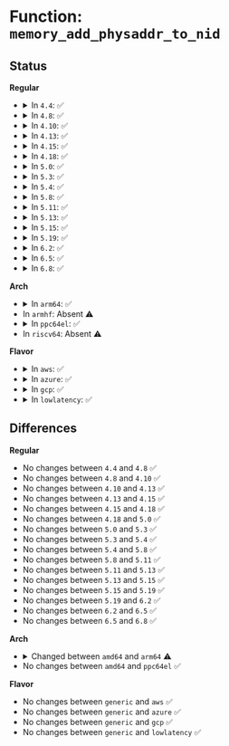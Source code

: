 # Function: <code>memory_add_physaddr_to_nid</code>

## Status
<b>Regular</b>
<ul>
<li>
<details>
<summary>In <code>4.4</code>: ✅</summary>

```c
int memory_add_physaddr_to_nid(u64 start);
```

**Collision:** Unique Global

**Inline:** No

**Transformation:** False

**Instances:**

```
In arch/x86/mm/numa.c (ffffffff81074ab0)
Location: arch/x86/mm/numa.c:872
Inline: False
Direct callers:
  - drivers/acpi/acpi_memhotplug.c:acpi_memory_device_remove
  - drivers/acpi/acpi_memhotplug.c:acpi_memory_device_add
  - drivers/xen/balloon.c:reserve_additional_memory
  - drivers/base/memory.c:memory_probe_store
  - drivers/nvdimm/e820.c:e820_pmem_probe
```
**Symbols:**

```
ffffffff81074ab0-ffffffff81074af8: memory_add_physaddr_to_nid (STB_GLOBAL)
```
</details>
</li>
<li>
<details>
<summary>In <code>4.8</code>: ✅</summary>

```c
int memory_add_physaddr_to_nid(u64 start);
```

**Collision:** Unique Global

**Inline:** No

**Transformation:** False

**Instances:**

```
In arch/x86/mm/numa.c (ffffffff810760b0)
Location: arch/x86/mm/numa.c:890
Inline: False
Direct callers:
  - drivers/acpi/acpi_memhotplug.c:acpi_memory_device_remove
  - drivers/acpi/acpi_memhotplug.c:acpi_memory_device_add
  - drivers/xen/balloon.c:reserve_additional_memory
  - drivers/base/memory.c:memory_probe_store
  - drivers/nvdimm/e820.c:e820_pmem_probe
```
**Symbols:**

```
ffffffff810760b0-ffffffff810760f8: memory_add_physaddr_to_nid (STB_GLOBAL)
```
</details>
</li>
<li>
<details>
<summary>In <code>4.10</code>: ✅</summary>

```c
int memory_add_physaddr_to_nid(u64 start);
```

**Collision:** Unique Global

**Inline:** No

**Transformation:** False

**Instances:**

```
In arch/x86/mm/numa.c (ffffffff81079ca0)
Location: arch/x86/mm/numa.c:889
Inline: False
Direct callers:
  - drivers/acpi/acpi_memhotplug.c:acpi_memory_device_remove
  - drivers/acpi/acpi_memhotplug.c:acpi_memory_device_add
  - drivers/xen/balloon.c:reserve_additional_memory
  - drivers/base/memory.c:memory_probe_store
  - drivers/nvdimm/e820.c:e820_pmem_probe
```
**Symbols:**

```
ffffffff81079ca0-ffffffff81079ce8: memory_add_physaddr_to_nid (STB_GLOBAL)
```
</details>
</li>
<li>
<details>
<summary>In <code>4.13</code>: ✅</summary>

```c
int memory_add_physaddr_to_nid(u64 start);
```

**Collision:** Unique Global

**Inline:** No

**Transformation:** False

**Instances:**

```
In arch/x86/mm/numa.c (ffffffff81078550)
Location: arch/x86/mm/numa.c:889
Inline: False
Direct callers:
  - drivers/acpi/acpi_memhotplug.c:acpi_memory_device_remove
  - drivers/acpi/acpi_memhotplug.c:acpi_memory_device_add
  - drivers/xen/balloon.c:reserve_additional_memory
  - drivers/base/memory.c:memory_probe_store
  - drivers/nvdimm/e820.c:e820_pmem_probe
```
**Symbols:**

```
ffffffff81078550-ffffffff81078598: memory_add_physaddr_to_nid (STB_GLOBAL)
```
</details>
</li>
<li>
<details>
<summary>In <code>4.15</code>: ✅</summary>

```c
int memory_add_physaddr_to_nid(u64 start);
```

**Collision:** Unique Global

**Inline:** No

**Transformation:** False

**Instances:**

```
In arch/x86/mm/numa.c (ffffffff8107e890)
Location: arch/x86/mm/numa.c:889
Inline: False
Direct callers:
  - drivers/acpi/acpi_memhotplug.c:acpi_memory_device_remove
  - drivers/acpi/acpi_memhotplug.c:acpi_memory_device_add
  - drivers/xen/balloon.c:reserve_additional_memory
  - drivers/base/memory.c:memory_probe_store
  - drivers/nvdimm/e820.c:e820_pmem_probe
```
**Symbols:**

```
ffffffff8107e890-ffffffff8107e8d8: memory_add_physaddr_to_nid (STB_GLOBAL)
```
</details>
</li>
<li>
<details>
<summary>In <code>4.18</code>: ✅</summary>

```c
int memory_add_physaddr_to_nid(u64 start);
```

**Collision:** Unique Global

**Inline:** No

**Transformation:** False

**Instances:**

```
In arch/x86/mm/numa.c (ffffffff810819d0)
Location: arch/x86/mm/numa.c:889
Inline: False
Direct callers:
  - drivers/acpi/acpi_memhotplug.c:acpi_memory_device_remove
  - drivers/acpi/acpi_memhotplug.c:acpi_memory_device_add
  - drivers/xen/balloon.c:reserve_additional_memory
  - drivers/base/memory.c:memory_probe_store
  - drivers/nvdimm/e820.c:e820_register_one
```
**Symbols:**

```
ffffffff810819d0-ffffffff81081a1e: memory_add_physaddr_to_nid (STB_GLOBAL)
```
</details>
</li>
<li>
<details>
<summary>In <code>5.0</code>: ✅</summary>

```c
int memory_add_physaddr_to_nid(u64 start);
```

**Collision:** Unique Global

**Inline:** No

**Transformation:** False

**Instances:**

```
In arch/x86/mm/numa.c (ffffffff810885e0)
Location: arch/x86/mm/numa.c:888
Inline: False
Direct callers:
  - drivers/acpi/acpi_memhotplug.c:acpi_memory_device_remove
  - drivers/acpi/acpi_memhotplug.c:acpi_memory_device_add
  - drivers/xen/balloon.c:reserve_additional_memory
  - drivers/base/memory.c:probe_store
  - drivers/nvdimm/e820.c:e820_register_one
```
**Symbols:**

```
ffffffff810885e0-ffffffff8108862e: memory_add_physaddr_to_nid (STB_GLOBAL)
```
</details>
</li>
<li>
<details>
<summary>In <code>5.3</code>: ✅</summary>

```c
int memory_add_physaddr_to_nid(u64 start);
```

**Collision:** Unique Global

**Inline:** No

**Transformation:** False

**Instances:**

```
In arch/x86/mm/numa.c (ffffffff8108c220)
Location: arch/x86/mm/numa.c:885
Inline: False
Direct callers:
  - drivers/acpi/acpi_memhotplug.c:acpi_memory_device_remove
  - drivers/acpi/acpi_memhotplug.c:acpi_memory_device_add
  - drivers/xen/balloon.c:reserve_additional_memory
  - drivers/base/memory.c:probe_store
  - drivers/nvdimm/e820.c:e820_register_one
```
**Symbols:**

```
ffffffff8108c220-ffffffff8108c26f: memory_add_physaddr_to_nid (STB_GLOBAL)
```
</details>
</li>
<li>
<details>
<summary>In <code>5.4</code>: ✅</summary>

```c
int memory_add_physaddr_to_nid(u64 start);
```

**Collision:** Unique Global

**Inline:** No

**Transformation:** False

**Instances:**

```
In arch/x86/mm/numa.c (ffffffff8108ce80)
Location: arch/x86/mm/numa.c:885
Inline: False
Direct callers:
  - drivers/acpi/acpi_memhotplug.c:acpi_memory_device_remove
  - drivers/acpi/acpi_memhotplug.c:acpi_memory_device_add
  - drivers/xen/balloon.c:reserve_additional_memory
  - drivers/base/memory.c:probe_store
  - drivers/nvdimm/e820.c:e820_register_one
```
**Symbols:**

```
ffffffff8108ce80-ffffffff8108cecf: memory_add_physaddr_to_nid (STB_GLOBAL)
```
</details>
</li>
<li>
<details>
<summary>In <code>5.8</code>: ✅</summary>

```c
int memory_add_physaddr_to_nid(u64 start);
```

**Collision:** Unique Global

**Inline:** No

**Transformation:** False

**Instances:**

```
In arch/x86/mm/numa.c (ffffffff81094430)
Location: arch/x86/mm/numa.c:924
Inline: False
Direct callers:
  - drivers/acpi/acpi_memhotplug.c:acpi_memory_remove_memory
  - drivers/acpi/acpi_memhotplug.c:acpi_memory_enable_device
  - drivers/xen/balloon.c:reserve_additional_memory
  - drivers/base/memory.c:probe_store
```
**Symbols:**

```
ffffffff81094430-ffffffff8109447f: memory_add_physaddr_to_nid (STB_GLOBAL)
```
</details>
</li>
<li>
<details>
<summary>In <code>5.11</code>: ✅</summary>

```c
int memory_add_physaddr_to_nid(u64 start);
```

**Collision:** Unique Global

**Inline:** No

**Transformation:** False

**Instances:**

```
In arch/x86/mm/numa.c (ffffffff81093830)
Location: arch/x86/mm/numa.c:943
Inline: False
Direct callers:
  - drivers/acpi/acpi_memhotplug.c:acpi_memory_remove_memory
  - drivers/acpi/acpi_memhotplug.c:acpi_memory_enable_device
  - drivers/xen/balloon.c:reserve_additional_memory
  - drivers/base/memory.c:probe_store
```
**Symbols:**

```
ffffffff81093830-ffffffff8109387f: memory_add_physaddr_to_nid (STB_GLOBAL)
```
</details>
</li>
<li>
<details>
<summary>In <code>5.13</code>: ✅</summary>

```c
int memory_add_physaddr_to_nid(u64 start);
```

**Collision:** Unique Global

**Inline:** No

**Transformation:** False

**Instances:**

```
In arch/x86/mm/numa.c (ffffffff810941f0)
Location: arch/x86/mm/numa.c:949
Inline: False
Direct callers:
  - drivers/acpi/acpi_memhotplug.c:acpi_memory_device_remove
  - drivers/acpi/acpi_memhotplug.c:acpi_memory_device_add
  - drivers/xen/balloon.c:reserve_additional_memory
  - drivers/base/memory.c:probe_store
```
**Symbols:**

```
ffffffff810941f0-ffffffff8109423f: memory_add_physaddr_to_nid (STB_GLOBAL)
```
</details>
</li>
<li>
<details>
<summary>In <code>5.15</code>: ✅</summary>

```c
int memory_add_physaddr_to_nid(u64 start);
```

**Collision:** Unique Global

**Inline:** No

**Transformation:** False

**Instances:**

```
In arch/x86/mm/numa.c (ffffffff810a4020)
Location: arch/x86/mm/numa.c:948
Inline: False
Direct callers:
  - drivers/acpi/acpi_memhotplug.c:acpi_memory_enable_device
  - drivers/xen/balloon.c:reserve_additional_memory
  - drivers/base/memory.c:probe_store
```
**Symbols:**

```
ffffffff810a4020-ffffffff810a406f: memory_add_physaddr_to_nid (STB_GLOBAL)
```
</details>
</li>
<li>
<details>
<summary>In <code>5.19</code>: ✅</summary>

```c
int memory_add_physaddr_to_nid(u64 start);
```

**Collision:** Unique Global

**Inline:** No

**Transformation:** False

**Instances:**

```
In arch/x86/mm/numa.c (ffffffff810b8750)
Location: arch/x86/mm/numa.c:955
Inline: False
Direct callers:
  - drivers/acpi/acpi_memhotplug.c:acpi_memory_enable_device
  - drivers/xen/balloon.c:reserve_additional_memory
  - drivers/base/memory.c:probe_store
```
**Symbols:**

```
ffffffff810b8750-ffffffff810b87b3: memory_add_physaddr_to_nid (STB_GLOBAL)
```
</details>
</li>
<li>
<details>
<summary>In <code>6.2</code>: ✅</summary>

```c
int memory_add_physaddr_to_nid(u64 start);
```

**Collision:** Unique Global

**Inline:** No

**Transformation:** False

**Instances:**

```
In arch/x86/mm/numa.c (ffffffff810d3fa0)
Location: arch/x86/mm/numa.c:955
Inline: False
Direct callers:
  - drivers/acpi/acpi_memhotplug.c:acpi_memory_enable_device
  - drivers/xen/balloon.c:reserve_additional_memory
  - drivers/base/memory.c:probe_store
```
**Symbols:**

```
ffffffff810d3fa0-ffffffff810d4003: memory_add_physaddr_to_nid (STB_GLOBAL)
```
</details>
</li>
<li>
<details>
<summary>In <code>6.5</code>: ✅</summary>

```c
int memory_add_physaddr_to_nid(u64 start);
```

**Collision:** Unique Global

**Inline:** No

**Transformation:** False

**Instances:**

```
In arch/x86/mm/numa.c (ffffffff810d7380)
Location: arch/x86/mm/numa.c:955
Inline: False
Direct callers:
  - drivers/acpi/acpi_memhotplug.c:acpi_memory_enable_device
  - drivers/xen/balloon.c:reserve_additional_memory
  - drivers/base/memory.c:probe_store
```
**Symbols:**

```
ffffffff810d7380-ffffffff810d7451: memory_add_physaddr_to_nid (STB_GLOBAL)
```
</details>
</li>
<li>
<details>
<summary>In <code>6.8</code>: ✅</summary>

```c
int memory_add_physaddr_to_nid(u64 start);
```

**Collision:** Unique Global

**Inline:** No

**Transformation:** False

**Instances:**

```
In arch/x86/mm/numa.c (ffffffff810dfc00)
Location: arch/x86/mm/numa.c:922
Inline: False
Direct callers:
  - drivers/acpi/acpi_memhotplug.c:acpi_memory_enable_device
  - drivers/xen/balloon.c:reserve_additional_memory
  - drivers/base/memory.c:probe_store
```
**Symbols:**

```
ffffffff810dfc00-ffffffff810dfcd1: memory_add_physaddr_to_nid (STB_GLOBAL)
```
</details>
</li>
</ul>
<b>Arch</b>
<ul>
<li>
<details>
<summary>In <code>arm64</code>: ✅</summary>

```c
int memory_add_physaddr_to_nid(u64 addr);
```

**Collision:** Unique Global

**Inline:** No

**Transformation:** False

**Instances:**

```
In arch/arm64/mm/numa.c (ffff8000100b2360)
Location: arch/arm64/mm/numa.c:466
Inline: False
Direct callers:
  - drivers/acpi/acpi_memhotplug.c:acpi_memory_device_remove
  - drivers/acpi/acpi_memhotplug.c:acpi_memory_device_add
  - drivers/xen/balloon.c:reserve_additional_memory
```
**Symbols:**

```
ffff8000100b2360-ffff8000100b2398: memory_add_physaddr_to_nid (STB_GLOBAL)
```
</details>
</li>
<li>
In <code>armhf</code>: Absent ⚠️
</li>
<li>
<details>
<summary>In <code>ppc64el</code>: ✅</summary>

```c
int memory_add_physaddr_to_nid(u64 start);
```

**Collision:** Unique Global

**Inline:** No

**Transformation:** False

**Instances:**

```
In arch/powerpc/mm/mem.c (c000000000087390)
Location: arch/powerpc/mm/mem.c:91
Inline: False
Direct callers:
  - arch/powerpc/mm/drmem.c:drmem_init
  - arch/powerpc/mm/drmem.c:drmem_init
  - arch/powerpc/platforms/pseries/hotplug-memory.c:pseries_remove_memblock
  - drivers/base/memory.c:probe_store
```
**Symbols:**

```
c000000000087390-c0000000000873c4: memory_add_physaddr_to_nid (STB_GLOBAL)
```
</details>
</li>
<li>
In <code>riscv64</code>: Absent ⚠️
</li>
</ul>
<b>Flavor</b>
<ul>
<li>
<details>
<summary>In <code>aws</code>: ✅</summary>

```c
int memory_add_physaddr_to_nid(u64 start);
```

**Collision:** Unique Global

**Inline:** No

**Transformation:** False

**Instances:**

```
In arch/x86/mm/numa.c (ffffffff8108be40)
Location: arch/x86/mm/numa.c:885
Inline: False
Direct callers:
  - drivers/acpi/acpi_memhotplug.c:acpi_memory_device_remove
  - drivers/acpi/acpi_memhotplug.c:acpi_memory_device_add
  - drivers/base/memory.c:probe_store
  - drivers/nvdimm/e820.c:e820_register_one
```
**Symbols:**

```
ffffffff8108be40-ffffffff8108be8f: memory_add_physaddr_to_nid (STB_GLOBAL)
```
</details>
</li>
<li>
<details>
<summary>In <code>azure</code>: ✅</summary>

```c
int memory_add_physaddr_to_nid(u64 start);
```

**Collision:** Unique Global

**Inline:** No

**Transformation:** False

**Instances:**

```
In arch/x86/mm/numa.c (ffffffff8107a970)
Location: arch/x86/mm/numa.c:885
Inline: False
Direct callers:
  - drivers/base/memory.c:probe_store
  - drivers/nvdimm/e820.c:e820_register_one
```
**Symbols:**

```
ffffffff8107a970-ffffffff8107a9bf: memory_add_physaddr_to_nid (STB_GLOBAL)
```
</details>
</li>
<li>
<details>
<summary>In <code>gcp</code>: ✅</summary>

```c
int memory_add_physaddr_to_nid(u64 start);
```

**Collision:** Unique Global

**Inline:** No

**Transformation:** False

**Instances:**

```
In arch/x86/mm/numa.c (ffffffff8108bdf0)
Location: arch/x86/mm/numa.c:885
Inline: False
Direct callers:
  - drivers/acpi/acpi_memhotplug.c:acpi_memory_device_remove
  - drivers/acpi/acpi_memhotplug.c:acpi_memory_device_add
  - drivers/xen/balloon.c:reserve_additional_memory
  - drivers/base/memory.c:probe_store
  - drivers/nvdimm/e820.c:e820_register_one
```
**Symbols:**

```
ffffffff8108bdf0-ffffffff8108be3f: memory_add_physaddr_to_nid (STB_GLOBAL)
```
</details>
</li>
<li>
<details>
<summary>In <code>lowlatency</code>: ✅</summary>

```c
int memory_add_physaddr_to_nid(u64 start);
```

**Collision:** Unique Global

**Inline:** No

**Transformation:** False

**Instances:**

```
In arch/x86/mm/numa.c (ffffffff8108e150)
Location: arch/x86/mm/numa.c:885
Inline: False
Direct callers:
  - drivers/acpi/acpi_memhotplug.c:acpi_memory_device_remove
  - drivers/acpi/acpi_memhotplug.c:acpi_memory_device_add
  - drivers/xen/balloon.c:reserve_additional_memory
  - drivers/base/memory.c:probe_store
  - drivers/nvdimm/e820.c:e820_register_one
```
**Symbols:**

```
ffffffff8108e150-ffffffff8108e19f: memory_add_physaddr_to_nid (STB_GLOBAL)
```
</details>
</li>
</ul>

## Differences
<b>Regular</b>
<ul>
<li>
No changes between <code>4.4</code> and <code>4.8</code> ✅
</li>
<li>
No changes between <code>4.8</code> and <code>4.10</code> ✅
</li>
<li>
No changes between <code>4.10</code> and <code>4.13</code> ✅
</li>
<li>
No changes between <code>4.13</code> and <code>4.15</code> ✅
</li>
<li>
No changes between <code>4.15</code> and <code>4.18</code> ✅
</li>
<li>
No changes between <code>4.18</code> and <code>5.0</code> ✅
</li>
<li>
No changes between <code>5.0</code> and <code>5.3</code> ✅
</li>
<li>
No changes between <code>5.3</code> and <code>5.4</code> ✅
</li>
<li>
No changes between <code>5.4</code> and <code>5.8</code> ✅
</li>
<li>
No changes between <code>5.8</code> and <code>5.11</code> ✅
</li>
<li>
No changes between <code>5.11</code> and <code>5.13</code> ✅
</li>
<li>
No changes between <code>5.13</code> and <code>5.15</code> ✅
</li>
<li>
No changes between <code>5.15</code> and <code>5.19</code> ✅
</li>
<li>
No changes between <code>5.19</code> and <code>6.2</code> ✅
</li>
<li>
No changes between <code>6.2</code> and <code>6.5</code> ✅
</li>
<li>
No changes between <code>6.5</code> and <code>6.8</code> ✅
</li>
</ul>
<b>Arch</b>
<ul>
<li>
<details>
<summary>Changed between <code>amd64</code> and <code>arm64</code> ⚠️</summary>
<ul>
<li>
<b>Param added. </b>
<code>u64 addr</code>
</li>
<li>
<b>Param removed. </b>
<code>u64 start</code>
</li>
</ul>
</details>
</li>
<li>
No changes between <code>amd64</code> and <code>ppc64el</code> ✅
</li>
</ul>
<b>Flavor</b>
<ul>
<li>
No changes between <code>generic</code> and <code>aws</code> ✅
</li>
<li>
No changes between <code>generic</code> and <code>azure</code> ✅
</li>
<li>
No changes between <code>generic</code> and <code>gcp</code> ✅
</li>
<li>
No changes between <code>generic</code> and <code>lowlatency</code> ✅
</li>
</ul>
